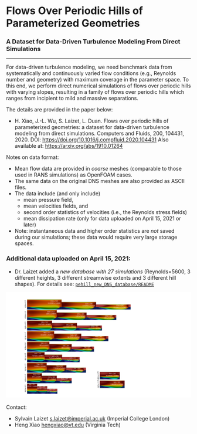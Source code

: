 # Flows Over Periodic Hills of Parameterized Geometries
### A Dataset for Data-Driven Turbulence Modeling From Direct Simulations
---------------------------------------------------------------------------------


For data-driven turbulence modeling, we need benchmark data from systematically and continuously varied flow conditions (e.g., Reynolds number and geometry) with maximum coverage in the parameter space. To this end, we perform direct numerical simulations of flows over periodic hills with varying slopes, resulting in a family of flows over periodic hills which ranges from incipient to mild and massive separations.

The details are provided in the paper below: 
- H. Xiao, J.-L. Wu, S. Laizet, L. Duan. Flows over periodic hills of parameterized geometries: a dataset for data-driven turbulence modeling from direct simulations. Computers and Fluids, 200, 104431, 2020. DOI: https://doi.org/10.1016/j.compfluid.2020.104431 Also available at: https://arxiv.org/abs/1910.01264

Notes on data format:
- Mean flow data are provided in *coarse* meshes (comparable to those used in  RANS simulations) as OpenFOAM cases.
- The same data on the original DNS meshes are also provided as ASCII files.
- The data include (and only include) 
  * mean pressure field, 
  * mean velocities fields, and 
  * second order statistics of velocities (i.e., the Reynolds stress fields)
  * mean dissipation rate (only for data uploaded on April 15, 2021 or later)
- Note: instantaneous data and higher order statistics are *not* saved during our simulations; these data would require very large storage spaces.

### Additional data uploaded on April 15, 2021:
- Dr. Laizet added a *new database with 27 simulations* (Reynolds=5600, 3 different heights, 3 different streamwise extents and 3 different hill shapes). For details see:  [``pehill_new_DNS_database/README``](pehill_new_DNS_database/README_NEWDATABASE.pdf)

![Additiional dataset](pehill_new_DNS_database/full_databased_HR_T.png)

Contact: 
- Sylvain Laizet <s.laizet@imperial.ac.uk> (Imperial College London)
- Heng Xiao <hengxiao@vt.edu> (Virginia Tech) 

